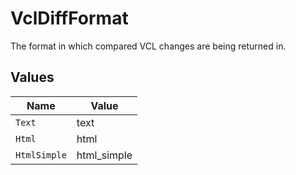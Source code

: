 # VclDiffFormat

The format in which compared VCL changes are being returned in.


## Values

| Name         | Value        |
| ------------ | ------------ |
| `Text`       | text         |
| `Html`       | html         |
| `HtmlSimple` | html_simple  |